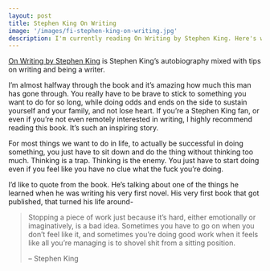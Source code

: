 ```yaml
---
layout: post
title: Stephen King On Writing
image: '/images/fi-stephen-king-on-writing.jpg'
description: I'm currently reading On Writing by Stephen King. Here's what I've learned from it so far
---
```


[On Writing by Stephen King](https://www.goodreads.com/book/show/10569.On_Writing) is Stephen King’s autobiography mixed with tips on writing and being a writer.

I’m almost halfway through the book and it’s amazing how much this man has gone through. You really have to be brave to stick to something you want to do for so long, while doing odds and ends on the side to sustain yourself and your family, and not lose heart. If you’re a Stephen King fan, or even if you’re not even remotely interested in writing, I highly recommend reading this book. It’s such an inspiring story.

For most things we want to do in life, to actually be successful in doing something, you just have to sit down and do the thing without thinking too much. Thinking is a trap. Thinking is the enemy. You just have to start doing even if you feel like you have no clue what the fuck you’re doing.

I’d like to quote from the book. He’s talking about one of the things he learned when he was writing his very first novel. His very first book that got published, that turned his life around-

> Stopping a piece of work just because it’s hard, either emotionally or imaginatively, is a bad idea. Sometimes you have to go on when you don’t feel like it, and sometimes you’re doing good work when it feels like all you’re managing is to shovel shit from a sitting position.
> 
> – Stephen King